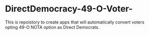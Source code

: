 # DirectDemocracy-49-O-Voter-
This is repoistory to create apps that will automatically convert voters opting 49-O NOTA option as Direct Democrats.
